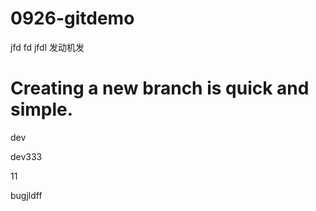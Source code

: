 # 0926-gitdemo



jfd fd jfdl 发动机发

Creating a new branch is quick and simple.
=======
dev

dev333

11

bugjldff 